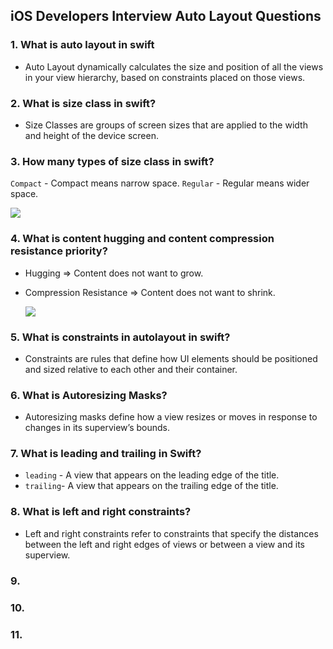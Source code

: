 ## iOS Developers Interview Auto Layout Questions

### 1. What is auto layout in swift
  - Auto Layout dynamically calculates the size and position of all the views in your view hierarchy, based on constraints placed on those views.
    
### 2. What is size class in swift?
  - Size Classes are groups of screen sizes that are applied to the width and height of the device screen.
    
### 3. How many types of size class in swift?
   `Compact` - Compact means narrow space.
   `Regular` - Regular means wider space.

   ![](https://miro.medium.com/v2/resize:fit:1400/format:webp/1*lOlo8WRtw-C37NSyZES5yQ.png)

### 4. What is content hugging and content compression resistance priority?
   - Hugging => Content does not want to grow.
   - Compression Resistance => Content does not want to shrink.
     
     ![](https://miro.medium.com/v2/resize:fit:2000/1*rIGewLhCwKyVkbXuI-ar8g.png)
     
### 5. What is constraints in autolayout in swift?
   - Constraints are rules that define how UI elements should be positioned and sized relative to each other and their container.
     
### 6. What is Autoresizing Masks?
   - Autoresizing masks define how a view resizes or moves in response to changes in its superview’s bounds.
     
### 7. What is leading and trailing in Swift?
  - `leading` - A view that appears on the leading edge of the title.
  - `trailing`- A view that appears on the trailing edge of the title.

### 8. What is left and right constraints?
  - Left and right constraints refer to constraints that specify the distances between the left and right edges of views or between a view and its superview.
    
### 9.

### 10.

### 11.
